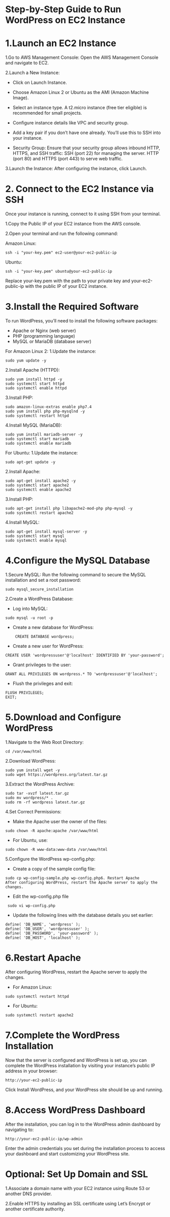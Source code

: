 
# Step-by-Step Guide to Run WordPress on EC2 Instance


# 1.Launch an EC2 Instance

1.Go to AWS Management Console: Open the AWS Management Console and navigate to EC2.


2.Launch a New Instance:

 - Click on Launch Instance.
  - Choose Amazon Linux 2 or Ubuntu as the AMI (Amazon Machine Image).

  - Select an instance type. A t2.micro instance (free tier eligible) is recommended for small projects.

  - Configure instance details like VPC and security group.

  - Add a key pair if you don’t have one already. You’ll use this to SSH into your instance.

  - Security Group: Ensure that your security group allows inbound HTTP, HTTPS, and SSH traffic:
  SSH (port 22) for managing the server.
  HTTP (port 80) and HTTPS (port 443) to serve web traffic.

3.Launch the Instance: After configuring the instance, click Launch.

# 2. Connect to the EC2 Instance via SSH

Once your instance is running, connect to it using SSH from your terminal.

1.Copy the Public IP of your EC2 instance from the AWS console.

2.Open your terminal and run the following command:

Amazon Linux:
```
ssh -i "your-key.pem" ec2-user@your-ec2-public-ip
```
Ubuntu:
```
ssh -i "your-key.pem" ubuntu@your-ec2-public-ip

```
Replace your-key.pem with the path to your private key and your-ec2-public-ip with the public IP of your EC2 instance.

# 3.Install the Required Software

To run WordPress, you’ll need to install the following software packages:

- Apache or Nginx (web server)
- PHP (programming language)
- MySQL or MariaDB (database server)

For Amazon Linux 2:
1.Update the instance:
```
sudo yum update -y
```
2.Install Apache (HTTPD):
```
sudo yum install httpd -y
sudo systemctl start httpd
sudo systemctl enable httpd

```
3.Install PHP:
```
sudo amazon-linux-extras enable php7.4
sudo yum install php php-mysqlnd -y
sudo systemctl restart httpd

```
4.Install MySQL (MariaDB):
```
sudo yum install mariadb-server -y
sudo systemctl start mariadb
sudo systemctl enable mariadb

```

For Ubuntu:
1.Update the instance:
```
sudo apt-get update -y

```
2.Install Apache:
```
sudo apt-get install apache2 -y
sudo systemctl start apache2
sudo systemctl enable apache2

```
3.Install PHP:
```
sudo apt-get install php libapache2-mod-php php-mysql -y
sudo systemctl restart apache2

```
4.Install MySQL:
```
sudo apt-get install mysql-server -y
sudo systemctl start mysql
sudo systemctl enable mysql

```

# 4.Configure the MySQL Database

1.Secure MySQL: Run the following command to secure the MySQL installation and set a root password:

```
sudo mysql_secure_installation
```
2.Create a WordPress Database:

 - Log into MySQL:
   
```
sudo mysql -u root -p
```
- Create a new database for WordPress:
  ```
   CREATE DATABASE wordpress;
  ```
- Create a new user for WordPress:
```
CREATE USER 'wordpressuser'@'localhost' IDENTIFIED BY 'your-password';
```
- Grant privileges to the user:
```
GRANT ALL PRIVILEGES ON wordpress.* TO 'wordpressuser'@'localhost';
```
- Flush the privileges and exit:
```
FLUSH PRIVILEGES;
EXIT;
```

# 5.Download and Configure WordPress

1.Navigate to the Web Root Directory:
```
cd /var/www/html
```
2.Download WordPress:
```
sudo yum install wget -y
sudo wget https://wordpress.org/latest.tar.gz
```
3.Extract the WordPress Archive:
```
sudo tar -xvzf latest.tar.gz
sudo mv wordpress/* .
sudo rm -rf wordpress latest.tar.gz
```
4.Set Correct Permissions:

- Make the Apache user the owner of the files:
```
sudo chown -R apache:apache /var/www/html
```
- For Ubuntu, use:
 ```
sudo chown -R www-data:www-data /var/www/html
```
5.Configure the WordPress wp-config.php:

- Create a copy of the sample config file:
```
sudo cp wp-config-sample.php wp-config.php6. Restart Apache
After configuring WordPress, restart the Apache server to apply the changes.
```
- Edit the wp-config.php file
 ```
  sudo vi wp-config.php
```
- Update the following lines with the database details you set earlier:
```
define( 'DB_NAME', 'wordpress' );
define( 'DB_USER', 'wordpressuser' );
define( 'DB_PASSWORD', 'your-password' );
define( 'DB_HOST', 'localhost' );
```
# 6.Restart Apache

After configuring WordPress, restart the Apache server to apply the changes.
- For Amazon Linux:
```
sudo systemctl restart httpd
```
- For Ubuntu:
```
sudo systemctl restart apache2
```

# 7.Complete the WordPress Installation

Now that the server is configured and WordPress is set up, you can complete the WordPress installation by visiting your instance’s public IP address in your browser:
```
http://your-ec2-public-ip
```


Click Install WordPress, and your WordPress site should be up and running.

# 8.Access WordPress Dashboard

After the installation, you can log in to the WordPress admin dashboard by navigating to:
```
http://your-ec2-public-ip/wp-admin
```
Enter the admin credentials you set during the installation process to access your dashboard and start customizing your WordPress site.

# Optional: Set Up Domain and SSL
1.Associate a domain name with your EC2 instance using Route 53 or another DNS provider.

2.Enable HTTPS by installing an SSL certificate using Let’s Encrypt or another certificate authority.
